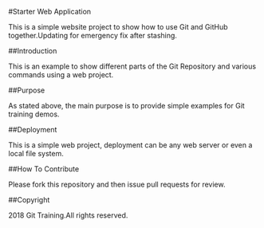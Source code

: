 #Starter Web Application

This is a simple website project to show how to use Git and GitHub together.Updating for emergency fix after stashing.

##Introduction

This is an example to show different parts of the Git Repository and various commands using a web project.

##Purpose

As stated above, the main purpose is to provide simple examples for Git training demos.

##Deployment

This is a simple web project, deployment can be any web server or even a local file system.

##How To Contribute

Please fork this repository and then issue pull requests for review.

##Copyright

2018 Git Training.All rights reserved.